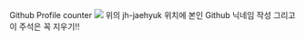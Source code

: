 Github Profile counter
<img src="https://profile-counter.glitch.me/<HoJ00n2>/count.svg">
위의 jh-jaehyuk 위치에 본인 Github 닉네임 작성
그리고 이 주석은 꼭 지우기!!
